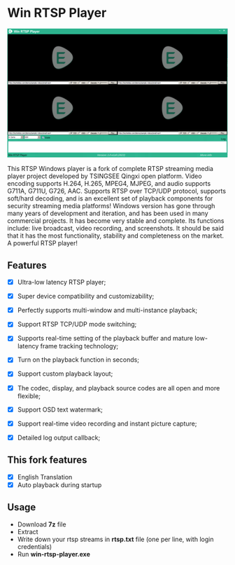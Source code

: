# Win RTSP Player #

<img src="https://raw.githubusercontent.com/e1z0/Win-RTSP-Player/master/pics/player_in_action.png" data-canonical-src="https://raw.githubusercontent.com/e1z0/Win-RTSP-Player/master/pics/player_in_action.png" width="600"/>


This RTSP Windows player is a fork of complete RTSP streaming media player project developed by TSINGSEE Qingxi open platform. Video encoding supports H.264, H.265, MPEG4, MJPEG, and audio supports G711A, G711U, G726, AAC. Supports RTSP over TCP/UDP protocol, supports soft/hard decoding, and is an excellent set of playback components for security streaming media platforms! Windows version has gone through many years of development and iteration, and has been used in many commercial projects. It has become very stable and complete. Its functions include: live broadcast, video recording, and screenshots. It should be said that it has the most functionality, stability and completeness on the market. A powerful RTSP player!


## Features ##

- [x] Ultra-low latency RTSP player;
- [x] Super device compatibility and customizability;
- [x] Perfectly supports multi-window and multi-instance playback;
- [x] Support RTSP TCP/UDP mode switching;
- [x] Supports real-time setting of the playback buffer and mature low-latency frame tracking technology;
- [x] Turn on the playback function in seconds;
- [x] Support custom playback layout;
- [x] The codec, display, and playback source codes are all open and more flexible;
- [x] Support OSD text watermark;
- [x] Support real-time video recording and instant picture capture;
- [x] Detailed log output callback;


## This fork features ##

- [x] English Translation
- [x] Auto playback during startup 

## Usage ##

* Download **7z** file
* Extract
* Write down your rtsp streams in **rtsp.txt** file (one per line, with login credentials)
* Run **win-rtsp-player.exe**
